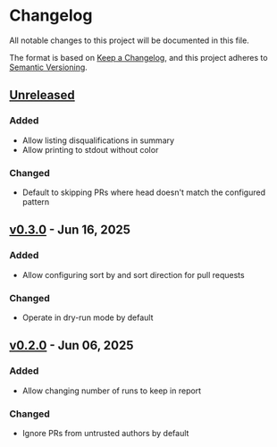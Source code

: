 # Changelog

All notable changes to this project will be documented in this file.

The format is based on [Keep a Changelog](https://keepachangelog.com/en/1.1.0/),
and this project adheres to [Semantic Versioning](https://semver.org/spec/v2.0.0.html).

## [Unreleased]

### Added

- Allow listing disqualifications in summary
- Allow printing to stdout without color

### Changed

- Default to skipping PRs where head doesn't match the configured pattern

## [v0.3.0] - Jun 16, 2025

### Added

- Allow configuring sort by and sort direction for pull requests

### Changed

- Operate in dry-run mode by default

## [v0.2.0] - Jun 06, 2025

### Added

- Allow changing number of runs to keep in report

### Changed

- Ignore PRs from untrusted authors by default

[unreleased]: https://github.com/dhth/mrj/compare/v0.3.0...HEAD
[v0.3.0]: https://github.com/dhth/mrj/compare/v0.2.0...v0.3.0
[v0.2.0]: https://github.com/dhth/mrj/compare/v0.1.0...v0.2.0
